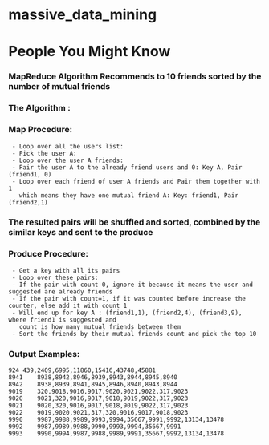 # massive_data_mining
# People You Might Know

 ### MapReduce Algorithm Recommends to 10 friends sorted by the number of mutual friends
 ### The Algorithm :
 ### Map Procedure:
  ```
   - Loop over all the users list:
   - Pick the user A:
   - Loop over the user A friends:
   - Pair the user A to the already friend users and 0: Key A, Pair (friend1, 0)
   - Loop over each friend of user A friends and Pair them together with 1
     which means they have one mutual friend A: Key: friend1, Pair (friend2,1)
  ```  
  ### The resulted pairs will be shuffled and sorted, combined by the similar keys and sent to the produce
  ### Produce Procedure:
  ```
   - Get a key with all its pairs
   - Loop over these pairs:
   - If the pair with count 0, ignore it because it means the user and suggested are already friends
   - If the pair with count=1, if it was counted before increase the counter, else add it with count 1
   - Will end up for key A : (friend1,1), (friend2,4), (friend3,9), where friend1 is suggested and
     count is how many mutual friends between them
   - Sort the friends by their mutual friends count and pick the top 10
  ``` 
  ### Output Examples:
    924	439,2409,6995,11860,15416,43748,45881
    8941	8938,8942,8946,8939,8943,8944,8945,8940
    8942	8938,8939,8941,8945,8946,8940,8943,8944
    9019	320,9018,9016,9017,9020,9021,9022,317,9023
    9020	9021,320,9016,9017,9018,9019,9022,317,9023
    9021	9020,320,9016,9017,9018,9019,9022,317,9023
    9022	9019,9020,9021,317,320,9016,9017,9018,9023
    9990	9987,9988,9989,9993,9994,35667,9991,9992,13134,13478
    9992	9987,9989,9988,9990,9993,9994,35667,9991
    9993	9990,9994,9987,9988,9989,9991,35667,9992,13134,13478
